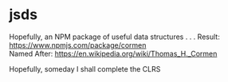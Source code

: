 # jsds
Hopefully, an NPM package of useful data structures
.
.
.
Result: https://www.npmjs.com/package/cormen  
Named After: https://en.wikipedia.org/wiki/Thomas_H._Cormen 

Hopefully, someday I shall complete the CLRS
